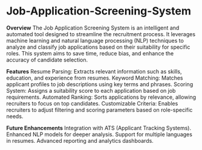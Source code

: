 # Job-Application-Screening-System
**Overview**
The Job Application Screening System is an intelligent and automated tool designed to streamline the recruitment process. It leverages machine learning and natural language processing (NLP) techniques to analyze and classify job applications based on their suitability for specific roles. This system aims to save time, reduce bias, and enhance the accuracy of candidate selection.

**Features**
Resume Parsing: Extracts relevant information such as skills, education, and experience from resumes.
Keyword Matching: Matches applicant profiles to job descriptions using key terms and phrases.
Scoring System: Assigns a suitability score to each application based on job requirements.
Automated Ranking: Sorts applications by relevance, allowing recruiters to focus on top candidates.
Customizable Criteria: Enables recruiters to adjust filtering and scoring parameters based on role-specific needs.

**Future Enhancements**
Integration with ATS (Applicant Tracking Systems).
Enhanced NLP models for deeper analysis.
Support for multiple languages in resumes.
Advanced reporting and analytics dashboards.
